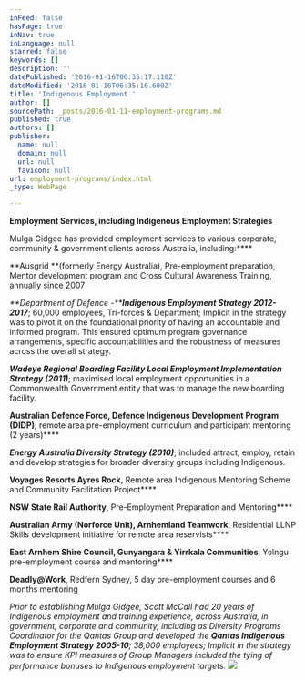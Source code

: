```yaml
---
inFeed: false
hasPage: true
inNav: true
inLanguage: null
starred: false
keywords: []
description: ''
datePublished: '2016-01-16T06:35:17.110Z'
dateModified: '2016-01-16T06:35:16.600Z'
title: 'Indigenous Employment '
author: []
sourcePath: _posts/2016-01-11-employment-programs.md
published: true
authors: []
publisher:
  name: null
  domain: null
  url: null
  favicon: null
url: employment-programs/index.html
_type: WebPage

---
```

**Employment Services, including Indigenous Employment Strategies**

Mulga Gidgee has provided employment services to various 
corporate, community & government clients across Australia, 
including:****

**Ausgrid **(formerly Energy Australia), 
Pre-employment preparation, Mentor development program and Cross 
Cultural Awareness Training, annually since 2007

_**Department of Defence -****Indigenous Employment Strategy 2012-2017**_; 60,000
employees, Tri-forces & Department; Implicit in the strategy was to pivot it on the foundational
priority of having an accountable and informed program. This ensured 
optimum program governance arrangements, specific accountabilities and 
the robustness of measures across the overall strategy.

_**Wadeye Regional Boarding Facility Local Employment Implementation Strategy (2011)**_; maximised local employment opportunities in a Commonwealth Government entity that was to manage the new boarding facility.

**Australian
Defence Force, Defence Indigenous Development Program (DIDP)**; remote 
area pre-employment curriculum and participant mentoring (2 years)****

**_Energy Australia Diversity Strategy (2010)_**; included attract, employ, retain and develop strategies for broader diversity groups including Indigenous.

**Voyages Resorts Ayres Rock**, Remote area Indigenous Mentoring Scheme and Community Facilitation Project****

**NSW State Rail Authority**, Pre-Employment Preparation and Mentoring****

**Australian Army (Norforce Unit), Arnhemland Teamwork**, Residential LLNP Skills development initiative for remote area reservists****

**East Arnhem Shire Council, Gunyangara & Yirrkala Communities**, Yolngu pre-employment course and mentoring****

**Deadly@Work**, Redfern Sydney, 5 day pre-employment courses and 6 months mentoring

_Prior to establishing 
Mulga Gidgee, Scott McCall had 20 years of Indigenous employment and 
training experience, across Australia, in government, corporate and 
community, including as Diversity Programs Coordinator for the Qantas Group and developed the **Qantas Indigenous Employment Strategy 2005-10**; 38,000 
employees; Implicit in the strategy was to ensure KPI measures of Group 
Managers included the tying of performance bonuses to Indigenous 
employment targets._
![](https://s3-us-west-2.amazonaws.com/the-grid-img/p/bc573323fe211af95a858986d6ae7339a4ccbf9a.jpg)
